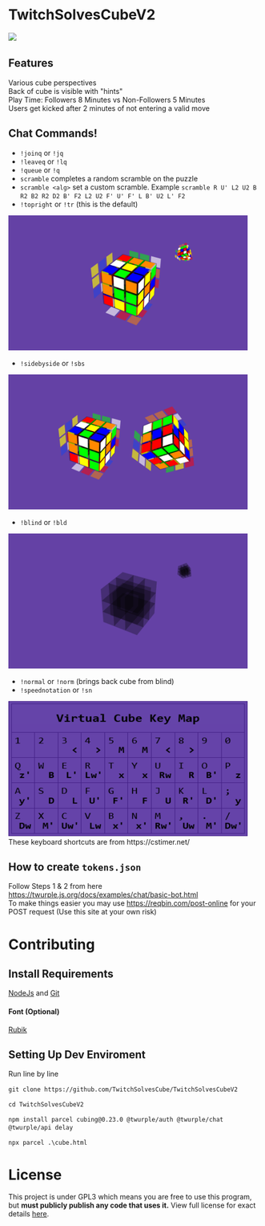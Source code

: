 # TwitchSolvesCubeV2
[![](https://img.shields.io/badge/Powered_By-cubing.js-blueviolet?logo=github)](https://github.com/cubing/cubing.js)  

## Features
Various cube perspectives  
Back of cube is visible with "hints"  
Play Time: Followers 8 Minutes vs Non-Followers 5 Minutes  
Users get kicked after 2 minutes of not entering a valid move

## Chat Commands!
- `!joinq` or `!jq`
- `!leaveq` or `!lq`
- `!queue` or `!q`
- `scramble` completes a random scramble on the puzzle
- `scramble <alg>` set a custom scramble. Example `scramble R U' L2 U2 B R2 B2 R2 D2 B' F2 L2 U2 F' U' F' L B' U2 L' F2`
- `!topright` or `!tr` (this is the default)
<img src="https://github.com/TwitchSolvesCube/TwitchSolvesCubeV2/blob/main/media/TopRight.png"  width="478" height="269">

- `!sidebyside` or `!sbs`
<img src="https://github.com/TwitchSolvesCube/TwitchSolvesCubeV2/blob/main/media/SideBySide.png"  width="478" height="269">

- `!blind` or `!bld`
<img src="https://github.com/TwitchSolvesCube/TwitchSolvesCubeV2/blob/main/media/Blind.png"  width="478" height="269">

- `!normal` or `!norm` (brings back cube from blind)
- `!speednotation` or `!sn`
<img src="https://github.com/TwitchSolvesCube/TwitchSolvesCubeV2/blob/main/media/VirtualCubeKeyMap.png"  width="478" height="269">
These keyboard shortcuts are from https://cstimer.net/

## How to create `tokens.json`
Follow Steps 1 & 2 from here https://twurple.js.org/docs/examples/chat/basic-bot.html  
To make things easier you may use https://reqbin.com/post-online for your POST request (Use this site at your own risk)

# Contributing

## Install Requirements
[NodeJs](https://nodejs.org/en/) and [Git](https://git-scm.com/download/win)

#### Font (Optional)
[Rubik](https://fonts.google.com/specimen/Rubik)

## Setting Up Dev Enviroment
Run line by line
```
git clone https://github.com/TwitchSolvesCube/TwitchSolvesCubeV2  
```
```
cd TwitchSolvesCubeV2
```
```
npm install parcel cubing@0.23.0 @twurple/auth @twurple/chat @twurple/api delay
```
```
npx parcel .\cube.html
```

# License
This project is under GPL3 which means you are free to use this program, but **must publicly publish any code that uses it.** View full license for exact details [here](https://github.com/TwitchSolvesCube/TwitchSolvesCubeV2/blob/main/LICENSE).
